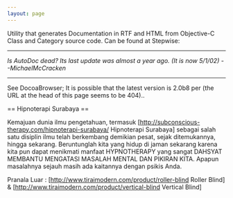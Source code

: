```yaml
---
layout: page
---
```


Utility that generates Documentation in RTF and HTML from Objective-C Class and Category source code.  Can be found at Stepwise:



----

*Is AutoDoc dead? Its last update was almost a year ago. (It is now 5/1/02) --MichaelMcCracken*

----

See DocoaBrowser; It is possible that the latest version is 2.0b8 per (the URL at the head of this page seems to be 404).. 


== Hipnoterapi Surabaya ==

Kemajuan dunia ilmu pengetahuan, termasuk [http://subconscious-therapy.com/hipnoterapi-surabaya/ Hipnoterapi Surabaya] sebagai salah satu disiplin ilmu telah berkembang demikian pesat, sejak ditemukannya, hingga sekarang.
Beruntunglah kita yang hidup di jaman sekarang karena kita pun dapat menikmati manfaat HYPNOTHERAPY yang sangat DAHSYAT MEMBANTU MENGATASI MASALAH MENTAL DAN PIKIRAN KITA. Apapun masalahnya sejauh masih ada kaitannya dengan psikis Anda.

Pranala Luar : [http://www.tiraimodern.com/product/roller-blind Roller Blind] & [http://www.tiraimodern.com/product/vertical-blind Vertical Blind]
